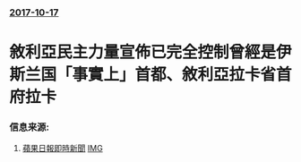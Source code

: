 ### [2017-10-17](/news/2017/10/17/index.md)

##### 
# 敘利亞民主力量宣佈已完全控制曾經是伊斯兰国「事實上」首都、敘利亞拉卡省首府拉卡 




### 信息来源:

1. [蘋果日報即時新聞](http://www.appledaily.com.tw/realtimenews/article/new/20171017/1224074/) [IMG](https://img.appledaily.com.tw/images/ReNews/20171017/640_7af43a8e4b5f4083f6e7a6c40bb82487.jpg)
